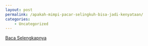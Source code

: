 ```yaml
---
layout: post
permalink: /apakah-mimpi-pacar-selingkuh-bisa-jadi-kenyataan/
categories:
    - Uncategorized
---
```


[Baca Selengkapnya](/07)